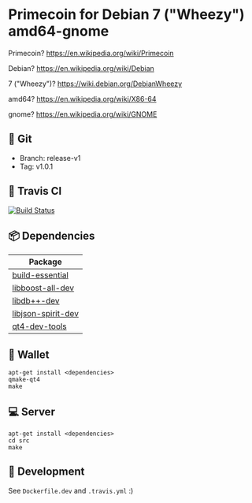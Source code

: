 # Primecoin for Debian 7 ("Wheezy") amd64-gnome 

Primecoin? https://en.wikipedia.org/wiki/Primecoin

Debian? https://en.wikipedia.org/wiki/Debian

7 ("Wheezy")? https://wiki.debian.org/DebianWheezy

amd64? https://en.wikipedia.org/wiki/X86-64

gnome? https://en.wikipedia.org/wiki/GNOME

## :open_file_folder: Git

- Branch: release-v1
- Tag: v1.0.1

## :construction_worker: Travis CI

[![Build Status](https://travis-ci.org/belovachap/primecoin-debian.svg?branch=release-v1)](https://travis-ci.org/belovachap/primecoin-debian)

## :package: Dependencies

| Package                                                                     |
| --------------------------------------------------------------------------- |
| [build-essential](https://packages.debian.org/wheezy/build-essential)       |
| [libboost-all-dev](https://packages.debian.org/wheezy/libboost-all-dev)     |
| [libdb++-dev](https://packages.debian.org/wheezy/libdb++-dev)               |
| [libjson-spirit-dev](https://packages.debian.org/wheezy/libjson-spirit-dev) |
| [qt4-dev-tools](https://packages.debian.org/wheezy/qt4-dev-tools)           |

## :iphone: Wallet

```
apt-get install <dependencies>
qmake-qt4
make
```

## :computer: Server

```
apt-get install <dependencies>
cd src
make
```

## :wrench: Development

See `Dockerfile.dev` and `.travis.yml` :)
